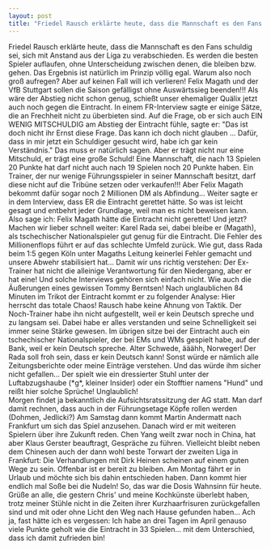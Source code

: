 ```yaml
---
layout: post
title: "Friedel Rausch erklärte heute, dass die Mannschaft es den Fans schuldig sei, sich mit Anstand aus der Liga zu verabschieden."
---
```


Friedel Rausch erklärte heute, dass die Mannschaft es den Fans schuldig sei, sich mit Anstand aus der Liga zu verabschieden. Es werden die besten Spieler auflaufen, ohne Unterscheidung zwischen denen, die bleiben bzw. gehen. Das Ergebnis ist natürlich im Prinzip völlig egal. Warum also noch groß aufregen? Aber auf keinen Fall will ich verlieren! Felix Magath und der VfB Stuttgart sollen die Saison gefälligst ohne Auswärtssieg beenden!!! Als wäre der Abstieg nicht schon genug, schießt unser ehemaliger Quälix jetzt auch noch gegen die Eintracht. In einem FR-Interview sagte er einige Sätze, die an Frechheit nicht zu überbieten sind. Auf die Frage, ob er sich auch EIN WENIG MITSCHULDIG am Abstieg der Eintracht fühle, sagte er: "Das ist doch nicht ihr Ernst diese Frage. Das kann ich doch nicht glauben ... Dafür, dass in mir jetzt ein Schuldiger gesucht wird, habe ich gar kein Verständnis." Das muss er natürlich sagen. Aber er trägt nicht nur eine Mitschuld, er trägt eine große Schuld! Eine Mannschaft, die nach 13 Spielen 20 Punkte hat darf nicht auch nach 19 Spielen noch 20 Punkte haben. Ein Trainer, der nur wenige Führungsspieler in seiner Mannschaft besitzt, darf diese nicht auf die Tribüne setzen oder verkaufen!!! Aber Felix Magath bekommt dafür sogar noch 2 Millionen DM als Abfindung... Weiter sagte er in dem Interview, dass ER die Eintracht gerettet hätte. So was ist leicht gesagt und entbehrt jeder Grundlage, weil man es nicht beweisen kann. Also sage ich: Felix Magath hätte die Eintracht nicht gerettet! Und jetzt? Machen wir lieber schnell weiter: Karel Rada sei, dabei bleibe er (Magath), als tschechischer Nationalspieler gut genug für die Eintracht. Die Fehler des Millionenflops führt er auf das schlechte Umfeld zurück. Wie gut, dass Rada beim 1:5 gegen Köln unter Magaths Leitung keinerlei Fehler gemacht und unsere Abwehr stabilisiert hat... Damit wir uns richtig verstehen: Der Ex-Trainer hat nicht die alleinige Verantwortung für den Niedergang, aber er hat eine! Und solche Interviews gehören sich einfach nicht. Wie auch die Äußerungen eines gewissen Tommy Berntsen! Nach unglaublichen 84 Minuten im Trikot der Eintracht kommt er zu folgender Analyse: Hier herrscht das totale Chaos! Rausch habe keine Ahnung von Taktik. Der Noch-Trainer habe ihn nicht aufgestellt, weil er kein Deutsch spreche und zu langsam sei. Dabei habe er alles verstanden und seine Schnelligkeit sei immer seine Stärke gewesen. Im übrigen sitze bei der Eintracht auch ein tschechischer Nationalspieler, der bei EMs und WMs gespielt habe, auf der Bank, weil er kein Deutsch spreche. Alter Schwede, ääähh, Norweger! Der Rada soll froh sein, dass er kein Deutsch kann! Sonst würde er nämlich alle Zeitungsberichte oder meine Einträge verstehen. Und das würde ihm sicher nicht gefallen... Der spielt wie ein dressierter Stuhl unter der Luftabzugshaube (\*g\*, kleiner Insider) oder ein Stofftier namens "Hund" und reißt hier solche Sprüche! Unglaublich!  
Morgen findet ja bekanntlich die Aufsichtsratssitzung der AG statt. Man darf damit rechnen, dass auch in der Führungsetage Köpfe rollen werden (Dohmen, Jedlicki?) Am Samstag dann kommt Martin Andermatt nach Frankfurt um sich das Spiel anzusehen. Danach wird er mit weiteren Spielern über ihre Zukunft reden. Chen Yang weilt zwar noch in China, hat aber Klaus Gerster beauftragt, Gespräche zu führen. Vielleicht bleibt neben dem Chinesen auch der dann wohl beste Torwart der zweiten Liga in Frankfurt: Die Verhandlungen mit Dirk Heinen scheinen auf einem guten Wege zu sein. Offenbar ist er bereit zu bleiben. Am Montag fährt er in Urlaub und möchte sich bis dahin entschieden haben. Dann kommt hier endlich mal Soße bei die Nudeln! So, das war die Dosis Wahnsinn für heute. Grüße an alle, die gestern Chris' und meine Kochkünste überlebt haben, trotz meiner Stühle nicht in die Zeiten ihrer Kurzhaarfrisuren zurückgefallen sind und mit oder ohne Licht den Weg nach Hause gefunden haben... Ach ja, fast hätte ich es vergessen: Ich habe an drei Tagen im April genauso viele Punkte geholt wie die Eintracht in 33 Spielen... mit dem Unterschied, dass ich damit zufrieden bin!
